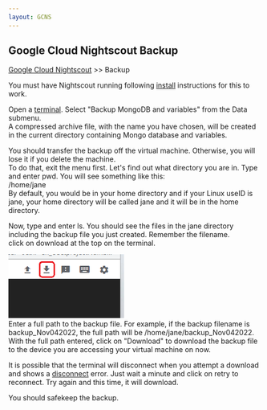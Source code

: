 ```yaml
---
layout: GCNS
---
```


## Google Cloud Nightscout Backup
[Google Cloud Nightscout](./GoogleCloud.md) >> Backup  
  
You must have Nightscout running following [install](./NS_Install.md) instructions for this to work.  
  
Open a [terminal](./Terminal.md).  Select "Backup MongoDB and variables" from the Data submenu.  
A compressed archive file, with the name you have chosen, will be created in the current directory containing Mongo database and variables.  
  
You should transfer the backup off the virtual machine.  Otherwise, you will lose it if you delete the machine.  
To do that, exit the menu first.  Let's find out what directory you are in.  Type and enter pwd. You will see something like this:  
/home/jane  
By default, you would be in your home directory and if your Linux useID is jane, your home directory will be called jane and it will be in the home directory.  

Now, type and enter ls.  You should see the files in the jane directory including the backup file you just created.  Remember the filename.  
click on download at the top on the terminal.  
  
![](./images/Download.png)  
Enter a full path to the backup file.  For example, if the backup filename is backup_Nov042022, the full path will be /home/jane/backup_Nov042022.  
With the full path entered, click on "Download" to download the backup file to the device you are accessing your virtual machine on now.  
  
It is possible that the terminal will disconnect when you attempt a download and shows a [disconnect](./images/Disconnect.png) error.  Just wait a minute and click on retry to reconnect.  Try again and this time, it will download.  
  
You should safekeep the backup.    
